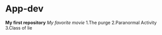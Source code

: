 # App-dev
**My first repository**
*My favorite movie*
1.The purge
2.Paranormal Activity
3.Class of lie
